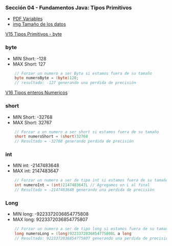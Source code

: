 ### Sección 04 - Fundamentos Java: Tipos Primitivos
- [PDF Variables](Apuntes/01-VariablesJava.pdf)
- [img Tamaño de los datos](Apuntes/tamaños-del-tipo-de-dato.png)

[V15 Tipos Primitivos - byte](V15-Tipos-Primitivos-Byte/src/v15/tipos/primitivos/V15TiposPrimitivos.java)
### byte 
 - MIN Short: -128
 - MAX Short: 127

```java
    // Forzar un numero a ser Byta si estamos fuera de su tamaño
    byte numeroByte = (byte)128;
    // resultado: -127 generando una perdida de precisión
```

[V16 Tipos enteros Numericos](V16-Tipos-Enteros-Numericos/src/v16/tipos/enteros/numericos/V16TiposEnterosNumericos.java)
### short
 - MIN Short: -32768
 - MAX Short: 32767

```java
    // Forzar a un numero a ser short si estamos fuera de su tamaño
    short numeroShort = (short)32768
    // Resultado = -32768 generando perdida de precisión
```

### int
 - MIN int: -2147483648
 - MAX int: 2147483647

```java
    // Forzar un numero a ser de tipo int si estamos fuera de su tamaño
    int numeroInt = (int)2147483647L // Agregamos un L al final
    // Resultado = -2147483648 generando una perdida de precisión
```

### Long
 - MIN long: -9223372036854775808
 - MAX long: 9223372036854775807

```java
    // Forzar un numero a ser de tipo long si estamos fuera de su tamaño
    long numeroLong = (long)9223372036854775808L a long
    // Resultado: 9223372036854775807 generando una perdida de precisión
```